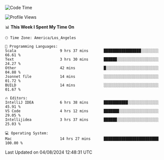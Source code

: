 <!--START_SECTION:waka-->
![Code Time](http://img.shields.io/badge/Code%20Time-1%2C157%20hrs%2041%20mins-blue)

![Profile Views](http://img.shields.io/badge/Profile%20Views-1-blue)

📊 **This Week I Spent My Time On** 

```text
🕑︎ Time Zone: America/Los_Angeles

💬 Programming Languages: 
Scala                    9 hrs 37 mins       █████████████████░░░░░░░░   66.61 % 
Text                     3 hrs 30 mins       ██████░░░░░░░░░░░░░░░░░░░   24.27 % 
Other                    42 mins             █░░░░░░░░░░░░░░░░░░░░░░░░   04.88 % 
Jsonnet file             14 mins             ░░░░░░░░░░░░░░░░░░░░░░░░░   01.72 % 
BUILD                    14 mins             ░░░░░░░░░░░░░░░░░░░░░░░░░   01.67 % 

🔥 Editors: 
IntelliJ IDEA            6 hrs 38 mins       ███████████░░░░░░░░░░░░░░   45.91 % 
VS Code                  4 hrs 12 mins       ███████░░░░░░░░░░░░░░░░░░   29.05 % 
Intellijidea             3 hrs 37 mins       ██████░░░░░░░░░░░░░░░░░░░   25.03 % 

💻 Operating System: 
Mac                      14 hrs 27 mins      █████████████████████████   100.00 % 
```


 Last Updated on 04/08/2024 12:48:31 UTC
<!--END_SECTION:waka-->
